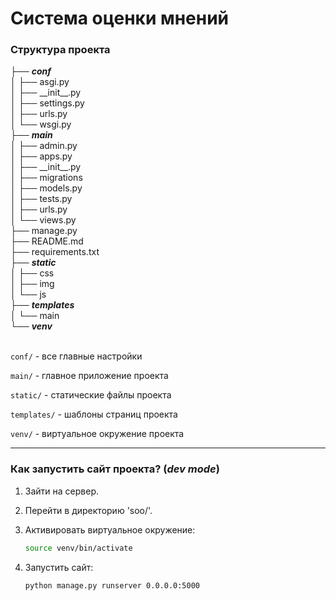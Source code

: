# Система оценки мнений
### Структура проекта
<div>
├── <b><i>conf</i></b><br>
│   ├── asgi.py<br>
│   ├── __init__.py<br>
│   ├── settings.py<br>
│   ├── urls.py<br>
│   └── wsgi.py<br>
├── <b><i>main</i></b><br>
│   ├── admin.py<br>
│   ├── apps.py<br>
│   ├── __init__.py<br>
│   ├── migrations<br>
│   ├── models.py<br>
│   ├── tests.py<br>
│   ├── urls.py<br>
│   └── views.py<br>
├── manage.py<br>
├── README.md<br>
├── requirements.txt<br>
├── <b><i>static</i></b><br>
│   ├── css<br>
│   ├── img<br>
│   └── js<br>
├── <b><i>templates</i></b><br>
│   └── main<br>
└── <b><i>venv</i></b><br>
<br>
</div>

`conf/` - все главные настройки 

`main/` - главное приложение проекта

`static/` - статические файлы проекта

`templates/` - шаблоны страниц проекта

`venv/` - виртуальное окружение проекта

---

### Как запустить сайт проекта? (*dev mode*)

1. Зайти на сервер.
2. Перейти в директорию 'soo/'.
3. Активировать виртуальное окружение:

    ```bash
    source venv/bin/activate
    ```

4. Запустить сайт:

    ```bash
    python manage.py runserver 0.0.0.0:5000
    ```
